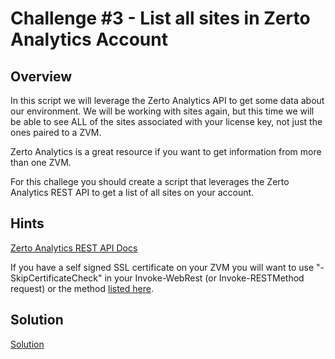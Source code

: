 # Challenge #3 - List all sites in Zerto Analytics Account

## Overview

In this script we will leverage the Zerto Analytics API to get some data about our environment. We will be working with sites again, but this time we will be able to see ALL of the sites associated with your license key, not just the ones paired to a ZVM.

Zerto Analytics is a great resource if you want to get information from more than one ZVM. 

For this challege you should create a script that leverages the Zerto Analytics REST API to get a list of all sites on your account.


## Hints

[Zerto Analytics REST API Docs](https://docs.api.zerto.com/index.html)

If you have a self signed SSL certificate on your ZVM you will want to use "-SkipCertificateCheck" in your Invoke-WebRest (or Invoke-RESTMethod request) or the method [listed here](https://github.com/Zerto-TA-Public/Script-Templates/blob/master/TIP-PoSH-Ignore-Self-Signed-SSL.ps1). 

## Solution

[Solution](https://github.com/Zerto-TA-Public/Script-Templates/blob/master/Template-Zerto-Analytics-REST.ps1)
